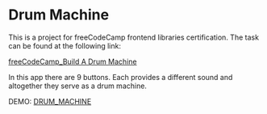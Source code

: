 # Drum Machine

This is a project for freeCodeCamp frontend libraries certification. The task can be found at the following link:

[freeCodeCamp_Build A Drum Machine](https://www.freecodecamp.org/learn/front-end-development-libraries/front-end-development-libraries-projects/build-a-drum-machine)

In this app there are 9 buttons. Each provides a different sound and altogether they serve as a drum machine.

DEMO: [DRUM_MACHINE](https://Ena1313.github.io/drum-machine/)